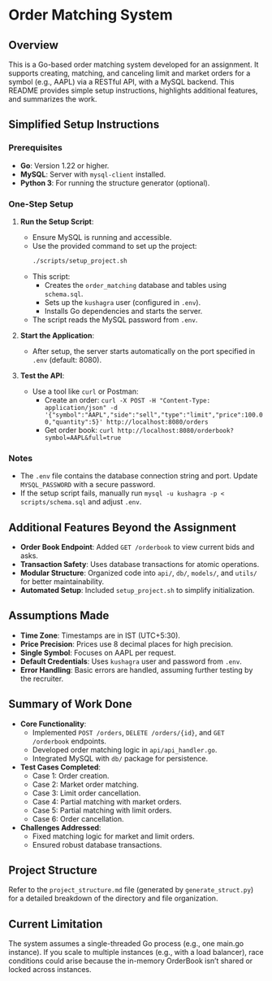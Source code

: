 # Order Matching System

## Overview
This is a Go-based order matching system developed for an assignment. It supports creating, matching, and canceling limit and market orders for a symbol (e.g., AAPL) via a RESTful API, with a MySQL backend. This README provides simple setup instructions, highlights additional features, and summarizes the work.

## Simplified Setup Instructions

### Prerequisites
- **Go**: Version 1.22 or higher.
- **MySQL**: Server with `mysql-client` installed.
- **Python 3**: For running the structure generator (optional).

### One-Step Setup
1. **Run the Setup Script**:
   - Ensure MySQL is running and accessible.
   - Use the provided command to set up the project:
     ```bash
     ./scripts/setup_project.sh
     ```
   - This script:
     - Creates the `order_matching` database and tables using `schema.sql`.
     - Sets up the `kushagra` user (configured in `.env`).
     - Installs Go dependencies and starts the server.
   - The script reads the MySQL password from `.env`.

2. **Start the Application**:
   - After setup, the server starts automatically on the port specified in `.env` (default: 8080).

3. **Test the API**:
   - Use a tool like `curl` or Postman:
     - Create an order: `curl -X POST -H "Content-Type: application/json" -d '{"symbol":"AAPL","side":"sell","type":"limit","price":100.00,"quantity":5}' http://localhost:8080/orders`
     - Get order book: `curl http://localhost:8080/orderbook?symbol=AAPL&full=true`

### Notes
- The `.env` file contains the database connection string and port. Update `MYSQL_PASSWORD` with a secure password.
- If the setup script fails, manually run `mysql -u kushagra -p < scripts/schema.sql` and adjust `.env`.

## Additional Features Beyond the Assignment
- **Order Book Endpoint**: Added `GET /orderbook` to view current bids and asks.
- **Transaction Safety**: Uses database transactions for atomic operations.
- **Modular Structure**: Organized code into `api/`, `db/`, `models/`, and `utils/` for better maintainability.
- **Automated Setup**: Included `setup_project.sh` to simplify initialization.

## Assumptions Made
- **Time Zone**: Timestamps are in IST (UTC+5:30).
- **Price Precision**: Prices use 8 decimal places for high precision.
- **Single Symbol**: Focuses on AAPL per request.
- **Default Credentials**: Uses `kushagra` user and password from `.env`.
- **Error Handling**: Basic errors are handled, assuming further testing by the recruiter.

## Summary of Work Done
- **Core Functionality**:
  - Implemented `POST /orders`, `DELETE /orders/{id}`, and `GET /orderbook` endpoints.
  - Developed order matching logic in `api/api_handler.go`.
  - Integrated MySQL with `db/` package for persistence.
- **Test Cases Completed**:
  - Case 1: Order creation.
  - Case 2: Market order matching.
  - Case 3: Limit order cancellation.
  - Case 4: Partial matching with market orders.
  - Case 5: Partial matching with limit orders.
  - Case 6: Order cancellation.
- **Challenges Addressed**:
  - Fixed matching logic for market and limit orders.
  - Ensured robust database transactions.

## Project Structure
Refer to the `project_structure.md` file (generated by `generate_struct.py`) for a detailed breakdown of the directory and file organization.

## Current Limitation
The system assumes a single-threaded Go process (e.g., one main.go instance). If you scale to multiple instances (e.g., with a load balancer), race conditions could arise because the in-memory OrderBook isn’t shared or locked across instances.
